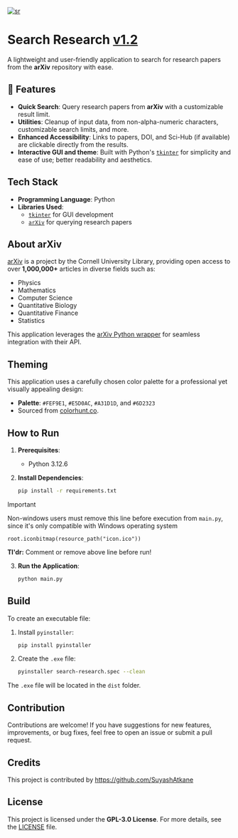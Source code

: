 
[![sr](https://github.com/user-attachments/assets/d200809c-68ef-4b08-b1b6-ab38fb7bd1e2)
](https://s-m-quadri.gitlab.io/projects/search-research/)

# Search Research [v1.2](https://s-m-quadri.gitlab.io/projects/search-research/)

A lightweight and user-friendly application to search for research papers from the **arXiv** repository with ease.  

## 📌 Features  

- **Quick Search**: Query research papers from **arXiv** with a customizable result limit.  
- **Utilities**: Cleanup of input data, from non-alpha-numeric characters, customizable search limits, and more. 
- **Enhanced Accessibility**: Links to papers, DOI, and Sci-Hub (if available) are clickable directly from the results.  
- **Interactive GUI and theme**: Built with Python's [`tkinter`](https://docs.python.org/3/library/tkinter.html) for simplicity and ease of use; better readability and aesthetics.  

## Tech Stack  

- **Programming Language**: Python  
- **Libraries Used**:  
  - [`tkinter`](https://docs.python.org/3/library/tkinter.html) for GUI development  
  - [`arXiv`](https://pypi.org/project/arxiv/) for querying research papers  

## About arXiv  

[arXiv](https://arxiv.org/) is a project by the Cornell University Library, providing open access to over **1,000,000+** articles in diverse fields such as:  

- Physics  
- Mathematics  
- Computer Science  
- Quantitative Biology  
- Quantitative Finance  
- Statistics  

This application leverages the [arXiv Python wrapper](https://pypi.org/project/arxiv/) for seamless integration with their API.  

## Theming  

This application uses a carefully chosen color palette for a professional yet visually appealing design:  

- **Palette**: `#FEF9E1`, `#E5D0AC`, `#A31D1D`, and `#6D2323`  
- Sourced from [colorhunt.co](https://colorhunt.co/palette/fef9e1e5d0aca31d1d6d2323).  

## How to Run  

1. **Prerequisites**:  
   - Python 3.12.6  
   
2. **Install Dependencies**:  
   ```bash  
   pip install -r requirements.txt  
   ```  

> [!IMPORTANT]
> Non-windows users must remove this line before execution from `main.py`, since it's only compatible with Windows operating system
> ```
> root.iconbitmap(resource_path("icon.ico"))
> ```
> **Tl'dr:** Comment or remove above line before run!

3. **Run the Application**:  
   ```bash  
   python main.py  
   ```  

## Build  

To create an executable file:  

1. Install `pyinstaller`:  
   ```bash  
   pip install pyinstaller  
   ```  

2. Create the `.exe` file:  
   ```bash  
   pyinstaller search-research.spec --clean  
   ```  

The `.exe` file will be located in the `dist` folder.  

## Contribution  

Contributions are welcome! If you have suggestions for new features, improvements, or bug fixes, feel free to open an issue or submit a pull request.

## Credits

This project is contributed by https://github.com/SuyashAtkane

## License  

This project is licensed under the **GPL-3.0 License**. For more details, see the [LICENSE](LICENSE) file.  

